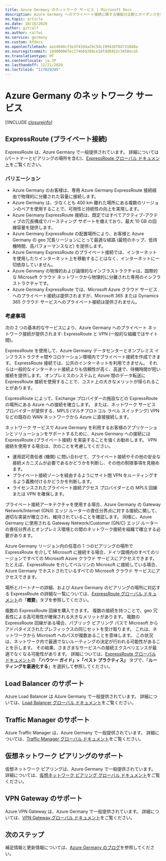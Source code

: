 ```yaml
---
title: Azure Germany のネットワーク サービス | Microsoft Docs
description: Azure Germany へのプライベート接続に関する機能の比較とガイダンスを提供します
ms.topic: article
ms.date: 10/16/2020
author: gitralf
ms.author: ralfwi
ms.service: germany
ms.custom: bfdocs
ms.openlocfilehash: aa1d648cf3e3f43d4a29c5dc199420f8d731848a
ms.sourcegitcommit: 10d00006fec1f4b69289ce18fdd0452c3458eca5
ms.translationtype: HT
ms.contentlocale: ja-JP
ms.lasthandoff: 11/21/2020
ms.locfileid: "117029205"
---
```

# <a name="azure-germany-networking-services"></a>Azure Germany のネットワーク サービス

[!INCLUDE [closureinfo](../../includes/germany-closure-info.md)]

## <a name="expressroute-private-connectivity"></a>ExpressRoute (プライベート接続)
ExpressRoute は、Azure Germany で一般提供されています。 詳細については (パートナーとピアリングの場所を含む)、[ExpressRoute グローバル ドキュメント](../expressroute/index.yml)をご覧ください。

### <a name="variations"></a>バリエーション

* Azure Germany のお客様は、専用 Azure Germany ExpressRoute 接続経由で物理的に分離された容量に接続します。
* Azure Germany は、少なくとも 400 km 離れた場所にある複数のリージョンのペアを使用することで、可用性と持続性の向上を実現します。 
* Azure Germany ExpressRoute 接続は、既定ではすべてアクティブ-アクティブの冗長構成でバースティング サポートを備えており、最大 10 GB の回線容量を提供します。
* Azure Germany ExpressRoute の配置場所により、お客様と Azure Germany の geo 冗長リージョンにとって最適な経路 (最短のホップ、低待機時間、高パフォーマンスなど) を提供します。
* Azure Germany ExpressRoute のプライベート接続では、インターネットを使用したりインターネット上を移動することはなく、インターネットに一切依存していません。
* Azure Germany の物理的および論理的なインフラストラクチャは、国際的な Microsoft クラウド ネットワークから物理的に分離された専用のインフラストラクチャです。
* Azure Germany ExpressRoute では、Microsoft Azure クラウド サービスへのプライベート接続は提供されますが、Microsoft 365 または Dynamics 365 クラウド サービスへのプライベート接続は提供されません。

### <a name="considerations"></a>考慮事項
次の 2 つの基本的なサービスにより、Azure Germany へのプライベート ネットワーク接続が提供されます: ExpressRoute と VPN (一般的な組織ではサイト間)。

ExpressRoute を使用して、Azure Germany データセンターとオンプレミス インフラストラクチャ間やコロケーション環境内でプライベート接続を作成できます。 ExpressRoute 接続では、公共のインターネットを利用できません。 それらは一般的なインターネット接続よりも信頼性が高く、高速で、待機時間が短い接続を提供します。 オンプレミスのシステムと Azure 間のデータ転送に ExpressRoute 接続を使用することで、コスト上の大きなメリットが得られることがあります。   

ExpressRoute によって、Exchange プロバイダーの施設などの ExpressRoute の場所にある Azure への接続を確立します。 または、ネットワーク サービス プロバイダーが提供する、MPLS (マルチプロトコル ラベル スイッチング) VPN などの既存の WAN ネットワークから Azure に直接接続します。

ネットワーク サービスで Azure Germany を利用するお客様のアプリケーションとソリューションをサポートするために、Azure Germany への接続には ExpressRoute (プライベート接続) を実装することを強くお勧めします。 VPN 接続を使用する場合は、次のことを考慮してください。

* 運用認可責任者 (機関) に問い合わせて、プライベート接続やその他の安全な接続メカニズムが必要であるかどうかを判断し、その他の制限事項を見極めます。
* プライベート接続ゾーンを経由するようにサイト間 VPN をルーティングするよう義務付けるかどうかを判断します。
* ライセンスされたプライベート接続アクセス プロバイダーとの MPLS 回線または VPN を確保します。

プライベート接続アーキテクチャを使用する場合、Azure Germany の Gateway Network/Internet (GN/I) エッジ ルーターの責任分界点に対する接続に関して、適切な実装が確立され、維持されていることを確認します。 同様に、Azure Germany に使用される Gateway Network/Customer (GN/C) エッジ ルーターの責任分界点とオンプレミス環境との間のネットワーク接続を組織で確立する必要があります。

Azure Germany リージョン内の任意の 1 つのピアリングの場所で ExpressRoute を介して Microsoft に接続する場合、ドイツ国境内のすべてのリージョンですべての Microsoft Azure クラウド サービスにアクセスできます。 たとえば、ExpressRoute を介してベルリンの Microsoft に接続している場合、Azure Germany でホストされているすべての Microsoft クラウド サービスにアクセスできます。

場所とパートナーの詳細、および Azure Germany のピアリングの場所に対応する ExpressRoute の詳細な一覧については、[ExpressRoute グローバル ドキュメント](../expressroute/index.yml)の「**概要**」タブを参照してください。

複数の ExpressRoute 回線を購入できます。 複数の接続を持つことで、geo 冗長性による高可用性が確保される大きなメリットがあります。 複数の ExpressRoute 回線がある場合、パブリック ピアリング パスで Microsoft からアドバタイズされたプレフィックスの同じセットを受け取ります。 これは、ネットワークから Microsoft へのパスが複数あることを意味します。 この状況は、ネットワーク内で最適でないルーティングの決定が行われる可能性があることを示します。 その結果、さまざまなサービスへの接続エクスペリエンスが最適でなくなる可能性があります。 詳細については、[ExpressRoute グローバル ドキュメント](../expressroute/index.yml)の **「ハウツー ガイド」>「ベスト プラクティス」** タブで、「**ルーティングを最適化する**」を選択して参照してください。

## <a name="support-for-load-balancer"></a>Load Balancer のサポート
Azure Load Balancer は Azure Germany で一般提供されています。 詳細については、[Load Balancer グローバル ドキュメント](../load-balancer/load-balancer-overview.md)をご覧ください。 

## <a name="support-for-traffic-manager"></a>Traffic Manager のサポート
Azure Traffic Manager は、Azure Germany で一般提供されています。 詳細については、[Traffic Manager グローバル ドキュメント](../traffic-manager/traffic-manager-overview.md)をご覧ください。 

## <a name="support-for-virtual-network-peering"></a>仮想ネットワーク ピアリングのサポート 
仮想ネットワーク ピアリングは、Azure Germany で一般提供されています。 詳細については、[仮想ネットワーク ピアリング グローバル ドキュメント](../virtual-network/virtual-network-peering-overview.md)をご覧ください。 

## <a name="support-for-vpn-gateway"></a>VPN Gateway のサポート 
Azure VPN Gateway は、Azure Germany で一般提供されています。 詳細については、[VPN Gateway グローバル ドキュメント](../vpn-gateway/vpn-gateway-about-vpngateways.md)をご覧ください。 

## <a name="next-steps"></a>次のステップ
補足情報と更新情報については、[Azure Germany のブログ](/archive/blogs/azuregermany/)を参照してください。